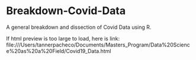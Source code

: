 # Breakdown-Covid-Data
A general breakdown and dissection of Covid Data using R. 


If html preview is too large to load, here is link: file:///Users/tannerpacheco/Documents/Masters_Program/Data%20Science%20as%20a%20Field/Covid19_Data.html
